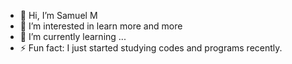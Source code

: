 - 👋 Hi, I’m Samuel M
- 👀 I’m interested in learn more and more
- 🌱 I’m currently learning ...
- ⚡ Fun fact: I just started studying codes and programs recently.

<!---
SamuelMJC/SamuelMJC is a ✨ special ✨ repository because its `README.md` (this file) appears on your GitHub profile.
You can click the Preview link to take a look at your changes.
--->
